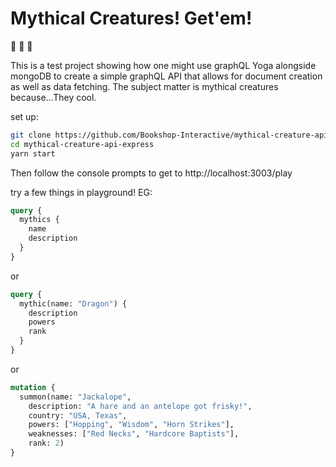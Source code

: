 # Mythical Creatures! Get'em!

🦖  🦄  🐲  

This is a test project showing how one might use graphQL Yoga alongside mongoDB to create a simple graphQL API that allows for document creation as well as data fetching. The subject matter is mythical creatures because...They cool.

set up:

```bash
git clone https://github.com/Bookshop-Interactive/mythical-creature-api-express.git
cd mythical-creature-api-express
yarn start
```

Then follow the console prompts to get to http://localhost:3003/play

try a few things in playground! EG:

```graphql
query {
  mythics {
    name
    description
  }
}
```

or

```graphql
query {
  mythic(name: "Dragon") {
    description
    powers
    rank
  }
}
```

or

```graphql
mutation {
  summon(name: "Jackalope",
    description: "A hare and an antelope got frisky!",
    country: "USA, Texas",
    powers: ["Hopping", "Wisdom", "Horn Strikes"],
    weaknesses: ["Red Necks", "Hardcore Baptists"],
    rank: 2)
}
```
